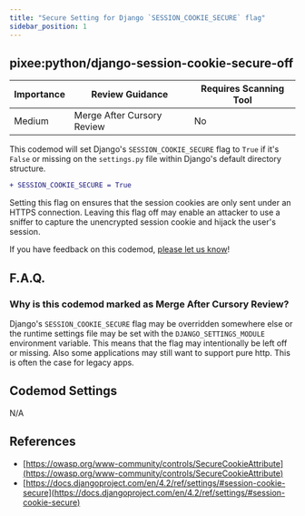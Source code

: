 ```yaml
---
title: "Secure Setting for Django `SESSION_COOKIE_SECURE` flag"
sidebar_position: 1
---
```


## pixee:python/django-session-cookie-secure-off

| Importance | Review Guidance            | Requires Scanning Tool |
| ---------- | -------------------------- | ---------------------- |
| Medium     | Merge After Cursory Review | No                     |

This codemod will set Django's `SESSION_COOKIE_SECURE` flag to `True` if it's `False` or missing on the `settings.py` file within Django's default directory structure.

```diff
+ SESSION_COOKIE_SECURE = True
```

Setting this flag on ensures that the session cookies are only sent under an HTTPS connection. Leaving this flag off may enable an attacker to use a sniffer to capture the unencrypted session cookie and hijack the user's session.

If you have feedback on this codemod, [please let us know](mailto:feedback@pixee.ai)!

## F.A.Q.

### Why is this codemod marked as Merge After Cursory Review?

Django's `SESSION_COOKIE_SECURE` flag may be overridden somewhere else or the runtime settings file may be set with the `DJANGO_SETTINGS_MODULE` environment variable. This means that the flag may intentionally be left off or missing. Also some applications may still want to support pure http. This is often the case for legacy apps.

## Codemod Settings

N/A

## References

- [https://owasp.org/www-community/controls/SecureCookieAttribute](https://owasp.org/www-community/controls/SecureCookieAttribute)
- [https://docs.djangoproject.com/en/4.2/ref/settings/#session-cookie-secure](https://docs.djangoproject.com/en/4.2/ref/settings/#session-cookie-secure)
